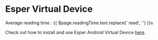 # Esper Virtual Device <Badge text="Preview Release" type="tip"/>

<div class="avg-reading-time">Average reading time : {{ $page.readingTime.text.replace(' read', '') }}s</div>

Check out how to install and use Esper Android Virtual Device [here](https://docs.esper.io/home/esperplugin.html#esper-android-virtual-device).
